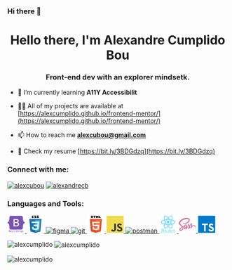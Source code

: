 ### Hi there 👋

<h1 align="center">Hello there, I'm Alexandre Cumplido Bou</h1>
<h3 align="center">Front-end dev with an explorer mindsetk.</h3>

- 🌱 I’m currently learning **A11Y Accessibilit**

- 👨‍💻 All of my projects are available at [https://alexcumplido.github.io/frontend-mentor/](https://alexcumplido.github.io/frontend-mentor/)

- 📫 How to reach me **alexcubou@gmail.com**

- 📄 Check my resume [https://bit.ly/3BDGdzq](https://bit.ly/3BDGdzq)

<h3 align="left">Connect with me:</h3>
<p align="left">
<a href="https://twitter.com/alexcubou" target="blank"><img align="center" src="https://raw.githubusercontent.com/rahuldkjain/github-profile-readme-generator/master/src/images/icons/Social/twitter.svg" alt="alexcubou" height="30" width="40" /></a>
<a href="https://linkedin.com/in/alexandrecb" target="blank"><img align="center" src="https://raw.githubusercontent.com/rahuldkjain/github-profile-readme-generator/master/src/images/icons/Social/linked-in-alt.svg" alt="alexandrecb" height="30" width="40" /></a>
</p>

<h3 align="left">Languages and Tools:</h3>
<p align="left"> <a href="https://getbootstrap.com" target="_blank" rel="noreferrer"> <img src="https://raw.githubusercontent.com/devicons/devicon/master/icons/bootstrap/bootstrap-plain-wordmark.svg" alt="bootstrap" width="40" height="40"/> </a> <a href="https://www.w3schools.com/css/" target="_blank" rel="noreferrer"> <img src="https://raw.githubusercontent.com/devicons/devicon/master/icons/css3/css3-original-wordmark.svg" alt="css3" width="40" height="40"/> </a> <a href="https://www.figma.com/" target="_blank" rel="noreferrer"> <img src="https://www.vectorlogo.zone/logos/figma/figma-icon.svg" alt="figma" width="40" height="40"/> </a> <a href="https://git-scm.com/" target="_blank" rel="noreferrer"> <img src="https://www.vectorlogo.zone/logos/git-scm/git-scm-icon.svg" alt="git" width="40" height="40"/> </a> <a href="https://www.w3.org/html/" target="_blank" rel="noreferrer"> <img src="https://raw.githubusercontent.com/devicons/devicon/master/icons/html5/html5-original-wordmark.svg" alt="html5" width="40" height="40"/> </a> <a href="https://developer.mozilla.org/en-US/docs/Web/JavaScript" target="_blank" rel="noreferrer"> <img src="https://raw.githubusercontent.com/devicons/devicon/master/icons/javascript/javascript-original.svg" alt="javascript" width="40" height="40"/> </a> <a href="https://postman.com" target="_blank" rel="noreferrer"> <img src="https://www.vectorlogo.zone/logos/getpostman/getpostman-icon.svg" alt="postman" width="40" height="40"/> </a> <a href="https://reactjs.org/" target="_blank" rel="noreferrer"> <img src="https://raw.githubusercontent.com/devicons/devicon/master/icons/react/react-original-wordmark.svg" alt="react" width="40" height="40"/> </a> <a href="https://sass-lang.com" target="_blank" rel="noreferrer"> <img src="https://raw.githubusercontent.com/devicons/devicon/master/icons/sass/sass-original.svg" alt="sass" width="40" height="40"/> </a> <a href="https://www.typescriptlang.org/" target="_blank" rel="noreferrer"> <img src="https://raw.githubusercontent.com/devicons/devicon/master/icons/typescript/typescript-original.svg" alt="typescript" width="40" height="40"/> </a> </p>

<p><img align="left" src="https://github-readme-stats.vercel.app/api/top-langs?username=alexcumplido&show_icons=true&locale=en&layout=compact" alt="alexcumplido" /></p>

<p>&nbsp;<img align="center" src="https://github-readme-stats.vercel.app/api?username=alexcumplido&show_icons=true&locale=en" alt="alexcumplido" /></p>

<p><img align="center" src="https://github-readme-streak-stats.herokuapp.com/?user=alexcumplido&" alt="alexcumplido" /></p>
